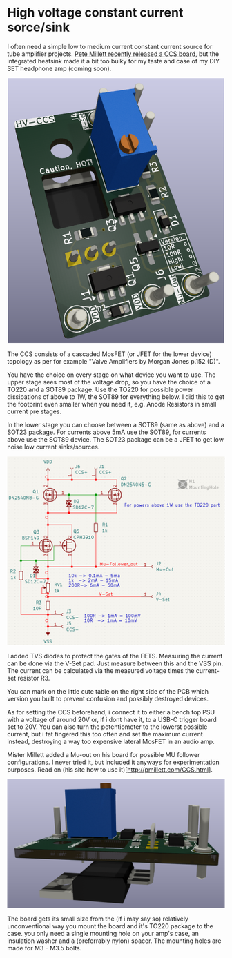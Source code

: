 # High voltage constant current sorce/sink

I often need a simple low to medium current constant current source for tube amplifier projects. [Pete Millett recently released a CCS board](http://pmillett.com/CCS.html), but the integrated heatsink made it a bit too bulky for my taste and case of my DIY SET headphone amp (coming soon).

<p align="center">
    <img src="./Hardware/doc/HV%20CCS%203D%20View.png" width="500">
</p>

The CCS consists of a cascaded MosFET (or JFET for the lower device) topology as per for example "Valve Amplifiers by Morgan Jones p.152 (D)". 

You have the choice on every stage on what device you want to use. The upper stage sees most of the voltage drop, so you have the choice of a TO220 and a SOT89 package. Use the TO220 for possible power dissipations of above to 1W, the SOT89 for everything below. I did this to get the footprint even smaller when you need it, e.g. Anode Resistors in small current pre stages. 

In the lower stage you can choose between a SOT89 (same as above) and a SOT23 package. For currents above 5mA use the SOT89, for currents above use the SOT89 device. The SOT23 package can be a JFET to get low noise low current sinks/sources.

![Schematic of the CCS](./Hardware/doc/HV%20CCS%20Schematic.png)

I added TVS diodes to protect the gates of the FETS. Measuring the current can be done via the V-Set pad. Just measure between this and the VSS pin. The current can be calculated via the measured voltage times the current-set resistor R3.

You can mark on the little cute table on the right side of the PCB which version you built to prevent confusion and possibly destroyed devices. 

As for setting the CCS beforehand, i connect it to either a bench top PSU with a voltage of around 20V or, if i dont have it, to a USB-C trigger board set to 20V. You can also turn the potentiometer to the lowerst possible current, but i fat fingered this too often and set the maximum current instead, destroying a way too expensive lateral MosFET in an audio amp.

Mister Millett added a Mu-out on his board for possible MU follower configurations. I never tried it, but included it anyways for experimentation purposes. Read on (his site how to use it)[http://pmillett.com/CCS.html].

<p align="center">
    <img src="./Hardware/doc/HV CCS side.png" width="700">
</p>

The board gets its small size from the (if i may say so) relatively unconventional way you mount the board and it's TO220 package to the case. you only need a single mounting hole on your amp's case, an insulation washer and a (preferrably nylon) spacer. The mounting holes are made for M3 - M3.5 bolts.
